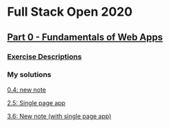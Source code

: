 # Full Stack Open 2020 
## [Part 0 - Fundamentals of Web Apps](https://fullstackopen.com/en/part0)
### [Exercise Descriptions](https://fullstackopen.com/en/part0/fundamentals_of_web_apps#exercises-0-1-0-6)
### My solutions

[0.4: new note](https://github.com/Pajimar/fullstack-open-2020/blob/main/part0/0.4_newnote.png) 

[2.5: Single page app](https://github.com/Pajimar/fullstack-open-2020/blob/main/part0/0.5_spa.png)

[3.6: New note (with single page app)](https://github.com/Pajimar/fullstack-open-2020/blob/main/part0/0.6_spa_new_note.png)
